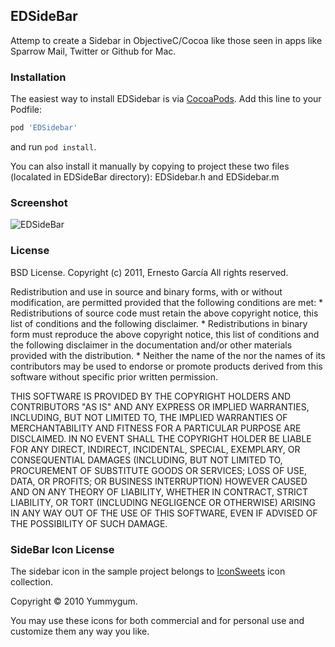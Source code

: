 EDSideBar
---------------

Attemp to create a Sidebar in ObjectiveC/Cocoa like those seen in apps like Sparrow Mail, Twitter or Github for Mac.


### Installation

The easiest way to install EDSidebar is via [CocoaPods](http://cocoapods.org). Add this line to your Podfile:

```ruby
pod 'EDSidebar'
```

and run `pod install`. 

You can also install it manually by copying to project these two files (localated in EDSideBar directory): EDSidebar.h and EDSidebar.m



### Screenshot

![EDSideBar](https://github.com/erndev/EDSidebar/raw/master/screenshot.png)

### License
BSD License.
Copyright (c) 2011, Ernesto García
All rights reserved.

Redistribution and use in source and binary forms, with or without
modification, are permitted provided that the following conditions are met:
    * Redistributions of source code must retain the above copyright
      notice, this list of conditions and the following disclaimer.
    * Redistributions in binary form must reproduce the above copyright
      notice, this list of conditions and the following disclaimer in the
      documentation and/or other materials provided with the distribution.
    * Neither the name of the <organization> nor the
      names of its contributors may be used to endorse or promote products
      derived from this software without specific prior written permission.

THIS SOFTWARE IS PROVIDED BY THE COPYRIGHT HOLDERS AND CONTRIBUTORS "AS IS" AND
ANY EXPRESS OR IMPLIED WARRANTIES, INCLUDING, BUT NOT LIMITED TO, THE IMPLIED
WARRANTIES OF MERCHANTABILITY AND FITNESS FOR A PARTICULAR PURPOSE ARE
DISCLAIMED. IN NO EVENT SHALL THE COPYRIGHT HOLDER BE LIABLE FOR ANY
DIRECT, INDIRECT, INCIDENTAL, SPECIAL, EXEMPLARY, OR CONSEQUENTIAL DAMAGES
(INCLUDING, BUT NOT LIMITED TO, PROCUREMENT OF SUBSTITUTE GOODS OR SERVICES;
LOSS OF USE, DATA, OR PROFITS; OR BUSINESS INTERRUPTION) HOWEVER CAUSED AND
ON ANY THEORY OF LIABILITY, WHETHER IN CONTRACT, STRICT LIABILITY, OR TORT
(INCLUDING NEGLIGENCE OR OTHERWISE) ARISING IN ANY WAY OUT OF THE USE OF THIS
SOFTWARE, EVEN IF ADVISED OF THE POSSIBILITY OF SUCH DAMAGE.

### SideBar Icon License
The sidebar icon in the sample project belongs to [IconSweets](http://www.yummygum.nl) icon collection.

Copyright © 2010 Yummygum.

You may use these icons for both commercial and for 
personal use and customize them any way you like.
